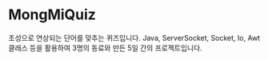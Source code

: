 # MongMiQuiz
초성으로 연상되는 단어를 맞추는 퀴즈입니다. Java, ServerSocket, Socket, Io, Awt 클래스 등을 활용하여 3명의 동료와 만든 5일 간의 프로젝트입니다.
